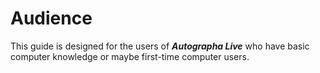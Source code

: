 ﻿---
id: p0-2-audience.md
sidebar_label: Audience
---
# Audience

‌This guide is designed for the users of **_Autographa Live_** who have basic computer knowledge or maybe first-time computer users.  


